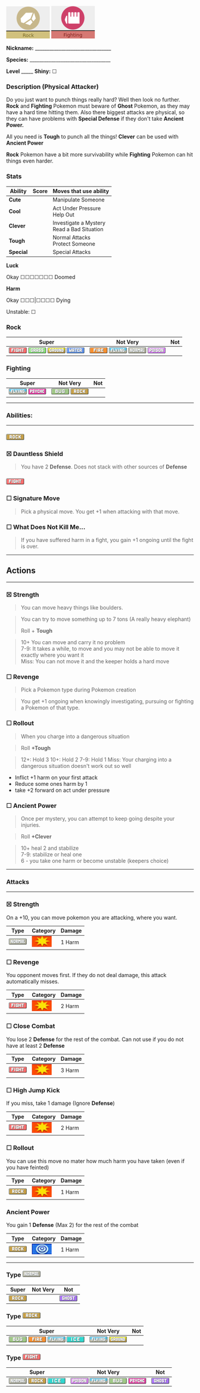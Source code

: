 ![normal](images/rock.png) ![normal](images/fighting.png)

**Nickname:** \_\_\_\_\_\_\_\_\_\_\_\_\_\_\_\_\_\_\_\_\_\_\_\_\_\_\_\_\_\_\_\_

**Species:** \_\_\_\_\_\_\_\_\_\_\_\_\_\_\_\_\_\_\_\_\_\_\_\_\_\_\_\_\_\_\_\_\_\_

**Level** _\_\_\_\_   **Shiny:** ☐

### Description (Physical Attacker)

Do you just want to punch things really hard? Well then look no further. **Rock** and **Fighting** Pokemon must beware of **Ghost** Pokemon, as they may have a hard time hitting them. Also there biggest attacks are physical, so they can have problems with **Special Defense** if they don't take **Ancient Power.**

All you need is **Tough** to punch all the things! **Clever** can be used with **Ancient Power**

**Rock** Pokemon have a bit more survivability while **Fighting** Pokemon can hit things even harder.

### Stats


 |      Ability                   | Score | Moves that use ability                         |
 |--------------------------------|---------|-----------------------------|
 | **Cute**  | | Manipulate Someone <br/> |
 | **Cool**  | | Act Under Pressure <br/> Help Out |
 | **Clever**| | Investigate a Mystery <br/> Read a Bad Situation |
 | **Tough** | | Normal Attacks <br/> Protect Someone |
 | **Special** | | Special Attacks <br/> |

**Luck**

Okay ☐☐☐☐☐☐☐ Doomed

**Harm**

Okay ☐☐☐|☐☐☐☐ Dying

Unstable: ☐

### Rock

 |   Super                        | Not Very| Not                         |
 |--------------------------------|---------|-----------------------------|
 | ![](images/FightingIC_Big.webp) ![](images/GrassIC_Big.webp) ![](images/GroundIC_Big.webp) ![](images/WaterIC_Big.webp)| ![](images/FireIC_Big.webp) ![](images/FlyingIC_Big.webp) ![](images/NormalIC_Big.webp) ![](images/PoisonIC_Big.webp)| |

### Fighting

 |   Super                        | Not Very| Not                         |
 |--------------------------------|---------|-----------------------------|
  | ![](images/FlyingIC_Big.webp)  ![](images/PsychicIC_Big.webp) | ![](images/BugIC_Big.webp) ![](images/RockIC_Big.webp)  | |

---

### Abilities:

---

### ![](images/RockIC_Big.webp)

### ☒ Dauntless Shield 
> You have 2 **Defense**. Does not stack with other sources of **Defense**

### ![](images/FightingIC_Big.webp)

### ☐ Signature Move 
> Pick a physical move. You get +1 when attacking with that move.

### ☐ What Does Not Kill Me... 
> If you have suffered harm in a fight, you gain +1 ongoing until the fight is over.

---

## Actions

---

### ☒ Strength

> You can move heavy things like boulders.

> You can try to move something up to 7 tons (A really heavy elephant)  
> 
> Roll + **Tough**  

> 10+ You can move and carry it no problem  
> 7-9: It takes a while, to move and you may not be able to move it exactly where you want it  
> Miss: You can not move it and the keeper holds a hard move  

### ☐ Revenge

> Pick a Pokemon type during Pokemon creation

> You get +1 ongoing when knowingly investigating, pursuing or fighting a Pokemon of that type.


### ☐ Rollout

> When you charge into a dangerous situation

> Roll **+Tough**

> 12+: Hold 3
> 10+: Hold 2
> 7-9: Hold 1
> Miss: Your charging into a dangerous situation doesn't work out so well

* Inflict +1 harm on your first attack
* Reduce some ones harm by 1
* take +2 forward on act under pressure

### ☐ Ancient Power

> Once per mystery, you can attempt to keep going despite your injuries.

> Roll **+Clever**

> 10+ heal 2 and stabilize  
> 7-9: stabilize or heal one  
> 6 - you take one harm or become unstable (keepers choice)  

---
### Attacks
---

### ☒ Strength

On a +10, you can move pokemon you are attacking, where you want.


  | Type        | Category   | Damage      |
 | ----------- | ------------ | ----------- |
 | ![](images/NormalIC_Big.webp)| ![](images/physical.png)| 1 Harm |


### ☐ Revenge

You opponent moves first. If they do not deal damage, this attack automatically misses.

 | Type        | Category   | Damage      |
 | ----------- | ------------ | ----------- |
 | ![](images/FightingIC_Big.webp)| ![](images/physical.png)| 2 Harm |


### ☐ Close Combat

You lose 2 **Defense** for the rest of the combat. Can not use if you do not have at least 2 **Defense**


 | Type        | Category   | Damage      |
 | ----------- | ------------ | ----------- |
 | ![](images/FightingIC_Big.webp)| ![](images/physical.png)| 3 Harm |


### ☐ High Jump Kick

If you miss, take 1 damage (Ignore **Defense**)


 | Type        | Category   | Damage      |
 | ----------- | ------------ | ----------- |
 | ![](images/FightingIC_Big.webp)| ![](images/physical.png)| 2 Harm |


### ☐ Rollout

You can use this move no mater how much harm you have taken (even if you have feinted)


 | Type        | Category   | Damage      |
 | ----------- | ------------ | ----------- |
 | ![](images/RockIC_Big.webp)| ![](images/physical.png)| 1 Harm |


###  Ancient Power

You gain 1 **Defense** (Max 2) for the rest of the combat

 | Type        | Category   | Damage      |
 | ----------- | ------------ | ----------- |
 | ![](images/RockIC_Big.webp)| ![](images/special.png)| 1 Harm |

---

### Type ![](images/NormalIC_Big.webp)

 |   Super                        | Not Very| Not                         |
 |--------------------------------|---------|-----------------------------|
 | ![](images/RockIC_Big.webp)|         | ![](images/GhostIC_Big.webp)|


### Type ![](images/RockIC_Big.webp)

 |   Super                        | Not Very| Not                         |
 |--------------------------------|---------|-----------------------------|
 | ![](images/BugIC_Big.webp) ![](images/FireIC_Big.webp) ![](images/FlyingIC_Big.webp) ![](images/IceIC_Big.webp) | ![](images/FlyingIC_Big.webp) ![](images/GroundIC_Big.webp) | |

### Type ![](images/FightingIC_Big.webp)

 |   Super                        | Not Very| Not                         |
 |--------------------------------|---------|-----------------------------|
 | ![](images/NormalIC_Big.webp) ![](images/RockIC_Big.webp) ![](images/IceIC_Big.webp)| ![](images/PoisonIC_Big.webp) ![](images/FlyingIC_Big.webp) ![](images/BugIC_Big.webp) ![](images/PsychicIC_Big.webp)        | ![](images/GhostIC_Big.webp) |
